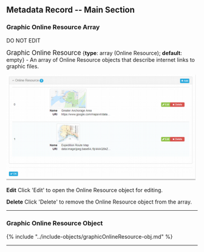 ## Metadata Record -- Main Section
### Graphic Online Resource Array
DO NOT EDIT

<span class="md-panel" style="font-size: larger">Graphic Online Resource</span> {**type**: array (<span class="md-panel">Online Resource</span>); **default**: empty} - An array of <span class="md-panel">Online Resource</span> objects that describe internet links to graphic files.

![Graphic Online Resource Array](/assets/reference/edit-objects/graphicOnlineResource-array.png)

<strong class="btn btn-success btn-xs"> <i class="fa fa-pencil"> </i> Edit</strong> Click 'Edit' to open the <span class="md-panel">Online Resource</span> object for editing.

<strong class="btn btn-danger btn-xs"> <i class="fa fa-times"> </i> Delete</strong> Click 'Delete' to remove the <span class="md-panel">Online Resource</span> object from the array.

---

### Graphic Online Resource Object

{% include "../include-objects/graphicOnlineResource-obj.md" %}

---
